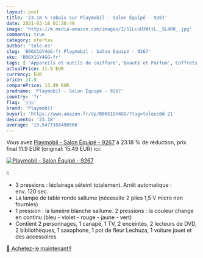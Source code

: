 ```yaml
---
layout: post
title: '23.18 % rabais sur Playmobil - Salon Équipé - 9267'
date: 2021-03-18 01:20:49
image: 'https://m.media-amazon.com/images/I/51LcuH3WttL._SL400_.jpg'
comments: true
category: ofertas
author: 'tole.es'
slug: 'B06X1GY4GG-fr Playmobil - Salon Équipé - 9267'
sku: 'B06X1GY4GG-fr'
tags: [ 'Appareils et outils de coiffure','Beauté et Parfum','Coffrets de figurines pour enfants','Coiffure et soins des cheveux','Figurines pour enfants','Jeux et Jouets','Jeux et jouets','Tondeuses à cheveux','playmobil', ]
actualPrice: 11.9 EUR
currency: EUR
price: 11.9
comparePrice: 15.49 EUR
prodname: 'Playmobil - Salon Équipé - 9267'
country: 'fr'
flag: '🇫🇷'
brand: 'Playmobil'
buyurl: 'https://www.amazon.fr/dp/B06X1GY4GG/?tag=tolees0d-21'
descuento: '23.18'
average: '13.5477358490566'
---
```


Vous avez [Playmobil - Salon Équipé - 9267](https://www.amazon.fr/dp/B06X1GY4GG/?tag=tolees0d-21)  à  23.18 % de réduction, prix final  11.9 EUR (original: 15.49 EUR) ici:

[![Playmobil - Salon Équipé - 9267](https://m.media-amazon.com/images/I/51LcuH3WttL._SL400_.jpg)](https://www.amazon.fr/dp/B06X1GY4GG/?tag=tolees0d-21)

ℹ️:

- 3 pressions : léclairage séteint totalement. Arrêt automatique : env. 120 sec.
- La lampe de table ronde sallume (nécessite 2 piles 1,5 V micro non fournies)
- 1 pression : la lumière blanche sallume. 2 pressions : la couleur change en continu (bleu - violet - rouge - jaune - vert)
- Contient 2 personnages, 1 canapé, 1 TV, 2 enceintes, 2 lecteurs de DVD, 2 bibliothèques, 1 saxophone, 1 pot de fleur Lechuza, 1 voiture jouet et des accessoires

[🛒 Achetez-le maintenant!!](https://www.amazon.fr/dp/B06X1GY4GG/?tag=tolees0d-21)
